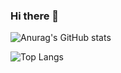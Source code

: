 ### Hi there 👋

<!--
**MkBahram/MkBahram** is a ✨ _special_ ✨ repository because its `README.md` (this file) appears on your GitHub profile.

Here are some ideas to get you started:

- 🔭 I’m currently working on ...
- 🌱 I’m currently learning ...
- 👯 I’m looking to collaborate on ...
- 🤔 I’m looking for help with ...
- 💬 Ask me about ...
- 📫 How to reach me: ...
- 😄 Pronouns: ...
- ⚡ Fun fact: ...
-->
![Anurag's GitHub stats](https://github-readme-stats.vercel.app/api?username=MkBahram&show_icons=true&theme=dracula)

![Top Langs](https://github-readme-stats.vercel.app/api/top-langs/?username=MkBahram&show_icons=true&theme=dracula)
